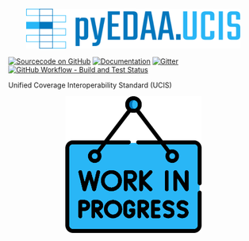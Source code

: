 <p align="center">
  <a title="edaa-org.github.io/pyEDAA.UCIS" href="https://edaa-org.github.io/pyEDAA.UCIS"><img height="80px" src="doc/_static/logo.svg"/></a>
</p>

[![Sourcecode on GitHub](https://img.shields.io/badge/pyEDAA-pyEDAA.UCIS-29b6f6.svg?longCache=true&style=flat-square&logo=GitHub&labelColor=0277bd)](https://GitHub.com/edaa-org/pyEDAA.UCIS)
[![Documentation](https://img.shields.io/website?longCache=true&style=flat-square&label=edaa-org.github.io%2FpyEDAA.UCIS&logo=GitHub&logoColor=fff&up_color=blueviolet&up_message=Read%20now%20%E2%9E%9A&url=https%3A%2F%2Fedaa-org.github.io%2FpyEDAA.UCIS%2Findex.html)](https://edaa-org.github.io/pyEDAA.UCIS/)
[![Gitter](https://img.shields.io/badge/chat-on%20gitter-4db797.svg?longCache=true&style=flat-square&logo=gitter&logoColor=e8ecef)](https://gitter.im/hdl/community)  
[![GitHub Workflow - Build and Test Status](https://img.shields.io/github/workflow/status/edaa-org/pyEDAA.UCIS/Pipeline/main?longCache=true&style=flat-square&label=Build%20and%20Test&logo=GitHub%20Actions&logoColor=FFFFFF)](https://GitHub.com/edaa-org/pyEDAA.UCIS/actions/workflows/Pipeline.yml)

<!--
[![Sourcecode License](https://img.shields.io/pypi/l/pyEDAA.UCIS?longCache=true&style=flat-square&logo=Apache&label=code)](LICENSE.md)
[![Documentation License](https://img.shields.io/badge/doc-CC--BY%204.0-green?longCache=true&style=flat-square&logo=CreativeCommons&logoColor=fff)](LICENSE.md)

[![PyPI](https://img.shields.io/pypi/v/pyEDAA.UCIS?longCache=true&style=flat-square&logo=PyPI&logoColor=FBE072)](https://pypi.org/project/pyEDAA.UCIS/)
![PyPI - Status](https://img.shields.io/pypi/status/pyEDAA.UCIS?longCache=true&style=flat-square&logo=PyPI&logoColor=FBE072)
![PyPI - Python Version](https://img.shields.io/pypi/pyversions/pyEDAA.UCIS?longCache=true&style=flat-square&logo=PyPI&logoColor=FBE072)  

[![Libraries.io status for latest release](https://img.shields.io/librariesio/release/pypi/pyEDAA.UCIS?longCache=true&style=flat-square&logo=Libraries.io&logoColor=fff)](https://libraries.io/github/edaa-org/pyEDAA.UCIS)
[![Codacy - Quality](https://img.shields.io/codacy/grade/39d312bf98244961975559f141c3e000?longCache=true&style=flat-square&logo=Codacy)](https://app.codacy.com/gh/edaa-org/pyEDAA.UCIS)
[![Codacy - Coverage](https://img.shields.io/codacy/coverage/39d312bf98244961975559f141c3e000?longCache=true&style=flat-square&logo=Codacy)](https://app.codacy.com/gh/edaa-org/pyEDAA.UCIS)
[![Codecov - Branch Coverage](https://img.shields.io/codecov/c/github/edaa-org/pyEDAA.UCIS?longCache=true&style=flat-square&logo=Codecov)](https://codecov.io/gh/edaa-org/pyEDAA.UCIS)

[![Dependent repos (via libraries.io)](https://img.shields.io/librariesio/dependent-repos/pypi/pyEDAA.UCIS?longCache=true&style=flat-square&logo=GitHub)](https://GitHub.com/edaa-org/pyEDAA.UCIS/network/dependents)
[![Requires.io](https://img.shields.io/requires/github/edaa-org/pyEDAA.UCIS?longCache=true&style=flat-square)](https://requires.io/github/EDAA-ORG/pyEDAA.UCIS/requirements/?branch=main)
[![Libraries.io SourceRank](https://img.shields.io/librariesio/sourcerank/pypi/pyEDAA.UCIS?longCache=true&style=flat-square)](https://libraries.io/github/edaa-org/pyEDAA.UCIS/sourcerank)
-->

Unified Coverage Interoperability Standard (UCIS)

<p align="center">
  <a title="edaa-org.github.io/pyEDAA.UCIS" href="https://edaa-org.github.io/pyEDAA.UCIS"><img height="275px" src="doc/_static/work-in-progress.png"/></a>
</p>
